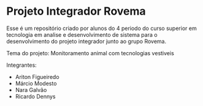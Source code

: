 # Projeto Integrador Rovema

Esse é um repositório criado por alunos do 4 periodo do curso superior em tecnologia em analise e desenvolvimento de sistema para o desenvolvimento do projeto integrador junto ao grupo Rovema.

Tema do projeto: Monitoramento animal com tecnologias vestiveis

Integrantes:
* Ariton Figueiredo
* Márcio Modesto
* Nara Galvão
* Ricardo Dennys
